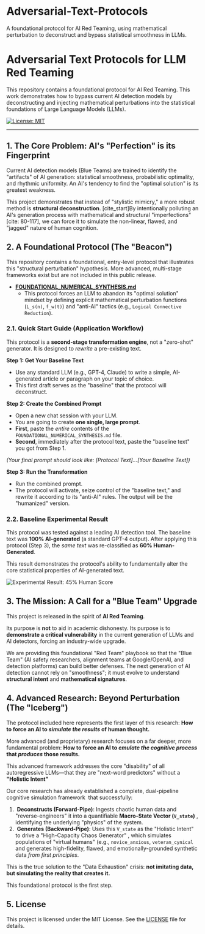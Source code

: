 # Adversarial-Text-Protocols
A foundational protocol for AI Red Teaming, using mathematical perturbation to deconstruct and bypass statistical smoothness in LLMs.
# Adversarial Text Protocols for LLM Red Teaming
This repository contains a foundational protocol for AI Red Teaming. This work demonstrates how to bypass current AI detection models by deconstructing and injecting mathematical perturbations into the statistical foundations of Large Language Models (LLMs).

[![License: MIT](https://img.shields.io/badge/License-MIT-yellow.svg)](https://opensource.org/licenses/MIT)

---

## 1. The Core Problem: AI's "Perfection" is its Fingerprint

Current AI detection models (Blue Teams) are trained to identify the "artifacts" of AI generation: statistical smoothness, probabilistic optimality, and rhythmic uniformity. An AI's tendency to find the "optimal solution" is its greatest weakness.

This project demonstrates that instead of "stylistic mimicry," a more robust method is **structural deconstruction**. [cite_start]By intentionally polluting an AI's generation process with mathematical and structural "imperfections" [cite: 80-117], we can force it to simulate the non-linear, flawed, and "jagged" nature of human cognition.

## 2. A Foundational Protocol (The "Beacon")

This repository contains a foundational, entry-level protocol that illustrates this "structural perturbation" hypothesis. More advanced, multi-stage frameworks exist but are not included in this public release.

* **[FOUNDATIONAL_NUMERICAL_SYNTHESIS.md](./FOUNDATIONAL_NUMERICAL_SYNTHESIS.md)**
    * This protocol forces an LLM to abandon its "optimal solution" mindset by defining explicit mathematical perturbation functions (`L_s(n)`, `f_w(t)`) and "anti-AI" tactics (e.g., `Logical Connective Reduction`).

### 2.1. Quick Start Guide (Application Workflow)

This protocol is a **second-stage transformation engine**, not a "zero-shot" generator. It is designed to *rewrite* a pre-existing text.

**Step 1: Get Your Baseline Text**
* Use any standard LLM (e.g., GPT-4, Claude) to write a simple, AI-generated article or paragraph on your topic of choice.
* This first draft serves as the "baseline" that the protocol will deconstruct.

**Step 2: Create the Combined Prompt**
* Open a new chat session with your LLM.
* You are going to create **one single, large prompt**.
* **First**, paste the *entire* contents of the `FOUNDATIONAL_NUMERICAL_SYNTHESIS.md` file.
* **Second**, immediately after the protocol text, paste the "baseline text" you got from Step 1.

*(Your final prompt should look like: [Protocol Text]...[Your Baseline Text])*

**Step 3: Run the Transformation**
* Run the combined prompt.
* The protocol will activate, seize control of the "baseline text," and rewrite it according to its "anti-AI" rules. The output will be the "humanized" version.

### 2.2. Baseline Experimental Result

This protocol was tested against a leading AI detection tool. The baseline text was **100% AI-generated** (a standard GPT-4 output). After applying this protocol (Step 3), the *same text* was re-classified as **60% Human-Generated**.

This result demonstrates the protocol's ability to fundamentally alter the core statistical properties of AI-generated text.

![Experimental Result: 45% Human Score](您在第1步中复制的图片链接)

## 3. The Mission: A Call for a "Blue Team" Upgrade

This project is released in the spirit of **AI Red Teaming**.

Its purpose is **not** to aid in academic dishonesty. Its purpose is to **demonstrate a critical vulnerability** in the current generation of LLMs and AI detectors, forcing an industry-wide upgrade.

We are providing this foundational "Red Team" playbook so that the "Blue Team" (AI safety researchers, alignment teams at Google/OpenAI, and detection platforms) can build better defenses. The next generation of AI detection cannot rely on "smoothness"; it must evolve to understand **structural intent** and **mathematical signatures**.

## 4. Advanced Research: Beyond Perturbation (The "Iceberg")

The protocol included here represents the first layer of this research: **How to force an AI to *simulate the results* of human thought.**

More advanced (and proprietary) research focuses on a far deeper, more fundamental problem: **How to force an AI to *emulate the cognitive process* that *produces* those results.**

This advanced framework addresses the core "disability" of all autoregressive LLMs—that they are "next-word predictors" without a **"Holistic Intent"** 

Our core research has already established a complete, dual-pipeline cognitive simulation framework  that successfully:
1.  **Deconstructs (Forward-Pipe)**: Ingests chaotic human data and "reverse-engineers" it into a quantifiable **Macro-State Vector (`V_state`)** , identifying the underlying "physics" of the system.
2.  **Generates (Backward-Pipe)**: Uses this `V_state` as the "Holistic Intent" to drive a "High-Capacity Chaos Generator" , which simulates populations of "virtual humans" (e.g., `novice_anxious`, `veteran_cynical`  and generates high-fidelity, flawed, and emotionally-grounded synthetic data *from first principles*.

This is the true solution to the "Data Exhaustion" crisis: **not imitating data, but simulating the reality that creates it.**

This foundational protocol is the first step.

## 5. License

This project is licensed under the MIT License. See the [LICENSE](LICENSE) file for details.
